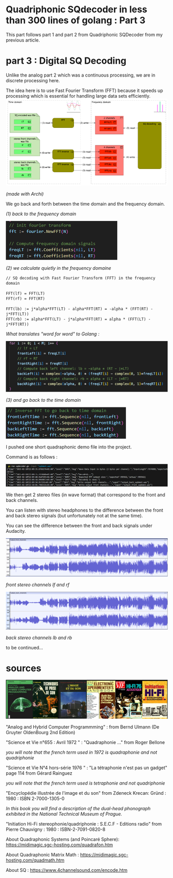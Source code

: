 # Quadriphonic SQdecoder in less than 300 lines of golang : Part 3

This part follows part 1 and part 2 from Quadriphonic SQDecoder from my previous article.

# part 3 : Digital SQ Decoding

Unlike the analog part 2 which was a continuous processing, we are in discrete processing here.

The idea here is to use Fast Fourier Transform (FFT) because it speeds up processing  which is essential for handling large data sets efficiently.
![example](./images/FFTArchi.png)

*(made with Archi)*

We go back and forth between the time domain and the frequency domain.

*(1) back to the frequency domain*

![example](./images/fft1.png)

*(2) we calculate quietly in the frequency domaine*

```
// SQ decoding with Fast Fourier Transform (FFT) in the frequency domain

FFT(lf) = FFT(LT) 
FFT(rf) = FFT(RT)

FFT(lb) := j*alpha*FFT(LT) - alpha*FFT(RT) = -alpha * (FFT(RT) - j*FFT(LT))
FFT(rb) := alpha*FFT(LT) - j*alpha*FFT(RT) = alpha * (FFT(LT) - j*FFT(RT))
```

*What translates "word for word" to Golang :*

![example](./images/fft2.png)

*(3) and go back to the time domain*

![example](./images/fft3.png)

I pushed one short quadraphonic demo file into the project. 

Command is as follows :

![example](./images/commandeSqDecoder.png)

We then get 2 stereo files (in wave format) that correspond to the front and back channels.

You can listen with stereo headphones to the difference between the front and back stereo signals (but unfortunately not at the same time).

You can see the difference between the front and back signals under Audacity.

![example](./images/outputFrontAudacy.png)

*front stereo channels lf and rf*

![example](./images/outputBackAudacy.png)

*back stereo channels lb and rb*

to be continued...


# sources

![example](./images/books.png)

"Analog and Hybrid Computer Programmming" : from Bernd Ulmann (De Gruyter OldenBourg 2nd Edition)

"Science et Vie n°655 : Avril 1972 " : "Quadraphonie ..." from Roger Bellone

*you will note that the french term used in 1972 is quadraphonie and not quadriphonie*

"Science et Vie N°4 hors-série 1976 " : "La tétraphonie n'est pas un gadget" page 114 from Gérard Rainguez

*you will note that the french term used is tetraphonie and not quadriphonie*

"Encyclopédie illustrée de l'image et du son" from Zdeneck Krecan: Gründ : 1980 : ISBN 2-7000-1305-0

*In this book you will find a description of the _dual-head_ phonograph exhibited in the National Technical Museum of Prague.*

"Initiation Hi-Fi stereophonie/quadriphonie : S.E.C.F - Editions radio" from Pierre Chauvigny  : 1980 : ISBN-2-7091-0820-8

About Quadraphonic Systems (and Poincaré Sphere): https://midimagic.sgc-hosting.com/quadrafon.htm

About Quadraphonic Matrix Math : https://midimagic.sgc-hosting.com/quadmath.htm

About SQ :  https://www.4channelsound.com/encode.htm


